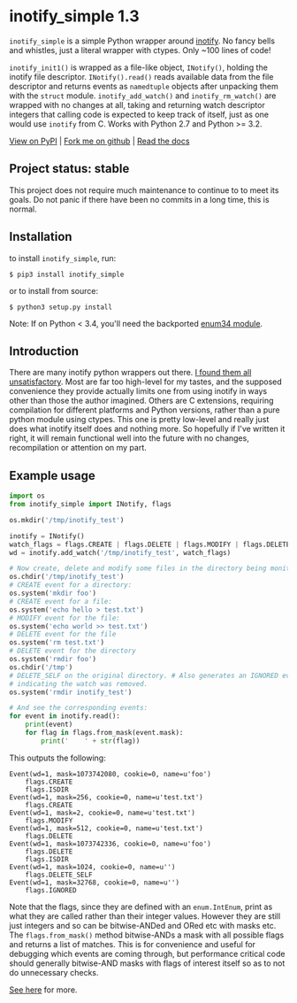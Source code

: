 # inotify_simple 1.3

`inotify_simple` is a simple Python wrapper around
[inotify](http://man7.org/linux/man-pages/man7/inotify.7.html).
No fancy bells and whistles, just a literal wrapper with ctypes. Only  \~100
lines of code!

`inotify_init1()` is wrapped as a file-like object, `INotify()`, holding the inotify
file descriptor. `INotify().read()` reads available data from the file descriptor and
returns events as `namedtuple` objects after unpacking them with the `struct` module.
`inotify_add_watch()` and `inotify_rm_watch()` are wrapped with no changes at all,
taking and returning watch descriptor integers that calling code is expected to keep
track of itself, just as one would use `inotify` from C. Works with Python 2.7 and
Python >= 3.2.

[View on PyPI](http://pypi.python.org/pypi/inotify_simple) |
[Fork me on github](https://github.com/chrisjbillington/inotify_simple) |
[Read the docs](http://inotify-simple.readthedocs.org)

## Project status: stable

This project does not require much maintenance
to continue to to meet its goals. Do not panic if there
have been no commits in a long time, this is normal.

## Installation

to install `inotify_simple`, run:

```
$ pip3 install inotify_simple
```

or to install from source:

```
$ python3 setup.py install
```

Note:  If on Python < 3.4, you'll need the backported [enum34
module](https://pypi.python.org/pypi/enum34).

## Introduction

There are many inotify python wrappers out there. [I found them all
unsatisfactory](https://xkcd.com/927/). Most are far too high-level for my
tastes, and the supposed convenience they provide actually limits one from
using inotify in ways other than those the author imagined. Others are C
extensions, requiring compilation for different platforms and Python versions,
rather than a pure python module using ctypes. This one is pretty low-level
and really just does what inotify itself does and nothing more. So hopefully
if I've written it right, it will remain functional well into the future with
no changes, recompilation or attention on my part.

## Example usage

```python
import os
from inotify_simple import INotify, flags

os.mkdir('/tmp/inotify_test')

inotify = INotify()
watch_flags = flags.CREATE | flags.DELETE | flags.MODIFY | flags.DELETE_SELF
wd = inotify.add_watch('/tmp/inotify_test', watch_flags)

# Now create, delete and modify some files in the directory being monitored:
os.chdir('/tmp/inotify_test')
# CREATE event for a directory:
os.system('mkdir foo')
# CREATE event for a file:
os.system('echo hello > test.txt')
# MODIFY event for the file:
os.system('echo world >> test.txt')
# DELETE event for the file
os.system('rm test.txt')
# DELETE event for the directory
os.system('rmdir foo')
os.chdir('/tmp')
# DELETE_SELF on the original directory. # Also generates an IGNORED event
# indicating the watch was removed.
os.system('rmdir inotify_test')

# And see the corresponding events:
for event in inotify.read():
    print(event)
    for flag in flags.from_mask(event.mask):
        print('    ' + str(flag))
```

This outputs the following:
```
Event(wd=1, mask=1073742080, cookie=0, name=u'foo')
    flags.CREATE
    flags.ISDIR
Event(wd=1, mask=256, cookie=0, name=u'test.txt')
    flags.CREATE
Event(wd=1, mask=2, cookie=0, name=u'test.txt')
    flags.MODIFY
Event(wd=1, mask=512, cookie=0, name=u'test.txt')
    flags.DELETE
Event(wd=1, mask=1073742336, cookie=0, name=u'foo')
    flags.DELETE
    flags.ISDIR
Event(wd=1, mask=1024, cookie=0, name=u'')
    flags.DELETE_SELF
Event(wd=1, mask=32768, cookie=0, name=u'')
    flags.IGNORED
```

Note that the flags, since they are defined with an `enum.IntEnum`, print as
what they are called rather than their integer values. However they are still
just integers and so can be bitwise-ANDed and ORed etc with masks etc. The
`flags.from_mask()` method bitwise-ANDs a mask with all possible flags and
returns a list of matches. This is for convenience and useful for debugging
which events are coming through, but performance critical code should
generally bitwise-AND masks with flags of interest itself so as to not do
unnecessary checks.

[See here](http://inotify-simple.readthedocs.org) for more.

